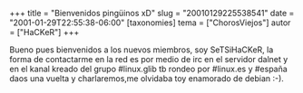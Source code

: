 +++
title = "Bienvenidos pingüinos xD"
slug = "20010129225538541"
date = "2001-01-29T22:55:38-06:00"
[taxonomies]
tema = ["ChorosViejos"]
autor = ["HaCKeR"]
+++

Bueno pues bienvenidos a los nuevos miembros, soy SeTSiHaCKeR, la forma
de contactarme en la red es por medio de irc en el servidor dalnet y en
el kanal kreado del grupo #linux.glib tb rondeo por #linux.es y #españa
daos una vuelta y charlaremos,me olvidaba toy enamorado de debian :-).
